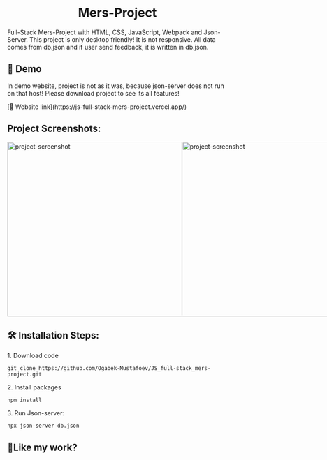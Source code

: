 <h1 align="center" id="title">Mers-Project</h1>

<p id="description">Full-Stack Mers-Project with HTML, CSS, JavaScript, Webpack and Json-Server. 
This project is only desktop friendly! It is not responsive. All data comes from db.json and if user send feedback, it is written in db.json.</p>

<h2>🚀 Demo</h2>
<p>In demo website, project is not as it was, because json-server does not run on that host! Please download project to see its all features!</p>
[🔗 Website link](https://js-full-stack-mers-project.vercel.app/)

<h2>Project Screenshots:</h2>
 <div style="display: flex; justify-content: space-between; width:100%;">
  <img src="https://charming-semolina-34cdcd.netlify.app/assets/Blog-post/blog1.png" alt="project-screenshot" width="400">
  <img src="https://charming-semolina-34cdcd.netlify.app/assets/Blog-post/blog2.png" alt="project-screenshot" width="400">
</div>

<h2>🛠️ Installation Steps:</h2>

<p>1. Download code</p>

```
git clone https://github.com/Ogabek-Mustafoev/JS_full-stack_mers-project.git
```

<p>2. Install packages</p>

```
npm install
```

<p>3. Run Json-server:</p>

```
npx json-server db.json
```

<h2>💖Like my work?</h2>
